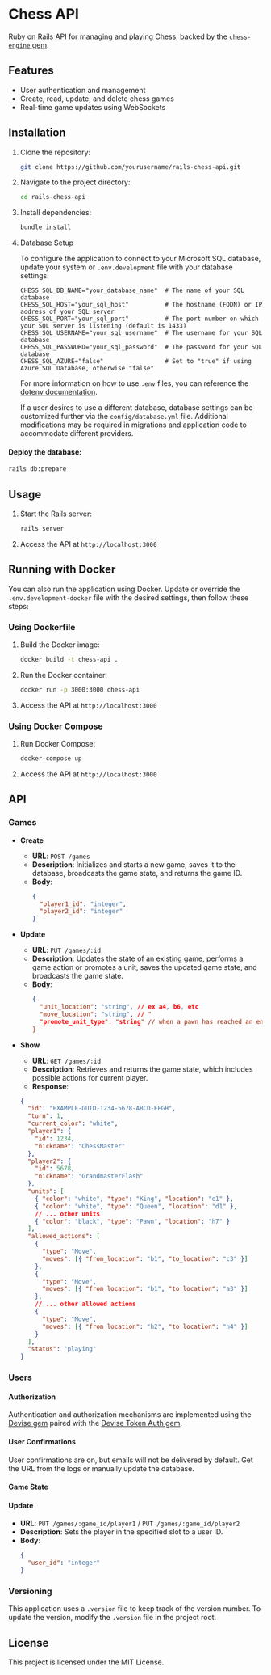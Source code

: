 # Chess API

Ruby on Rails API for managing and playing Chess, backed by the [`chess-engine` gem](https://github.com/kevintsander/chess-engine.git).

## Features

- User authentication and management
- Create, read, update, and delete chess games
- Real-time game updates using WebSockets

## Installation

1. Clone the repository:
   ```sh
   git clone https://github.com/yourusername/rails-chess-api.git
   ```
2. Navigate to the project directory:
   ```sh
   cd rails-chess-api
   ```
3. Install dependencies:
   ```sh
   bundle install
   ```
4. Database Setup

   To configure the application to connect to your Microsoft SQL database, update your system or `.env.development` file with your database settings:

   ```shell
   CHESS_SQL_DB_NAME="your_database_name"  # The name of your SQL database
   CHESS_SQL_HOST="your_sql_host"          # The hostname (FQDN) or IP address of your SQL server
   CHESS_SQL_PORT="your_sql_port"          # The port number on which your SQL server is listening (default is 1433)
   CHESS_SQL_USERNAME="your_sql_username"  # The username for your SQL database
   CHESS_SQL_PASSWORD="your_sql_password"  # The password for your SQL database
   CHESS_SQL_AZURE="false"                 # Set to "true" if using Azure SQL Database, otherwise "false"
   ```

   For more information on how to use `.env` files, you can reference the [dotenv documentation](https://github.com/bkeepers/dotenv).

   If a user desires to use a different database, database settings can be customized further via the `config/database.yml` file. Additional modifications may be required in migrations and application code to accommodate different providers.

#### Deploy the database:

```sh
rails db:prepare
```

## Usage

1. Start the Rails server:
   ```sh
   rails server
   ```
2. Access the API at `http://localhost:3000`

## Running with Docker

You can also run the application using Docker. Update or override the `.env.development-docker` file with the desired settings, then follow these steps:

### Using Dockerfile

1. Build the Docker image:

   ```sh
   docker build -t chess-api .
   ```

2. Run the Docker container:
   ```sh
   docker run -p 3000:3000 chess-api
   ```
3. Access the API at `http://localhost:3000`

### Using Docker Compose

1. Run Docker Compose:

   ```sh
   docker-compose up
   ```

2. Access the API at `http://localhost:3000`

## API

### Games

- **Create**

  - **URL**: `POST /games`
  - **Description**: Initializes and starts a new game, saves it to the database, broadcasts the game state, and returns the game ID.
  - **Body**:
    ```json
    {
      "player1_id": "integer",
      "player2_id": "integer"
    }
    ```

- **Update**

  - **URL**: `PUT /games/:id`
  - **Description**: Updates the state of an existing game, performs a game action or promotes a unit, saves the updated game state, and broadcasts the game state.
  - **Body**:
    ```json
    {
      "unit_location": "string", // ex a4, b6, etc
      "move_location": "string", // "
      "promote_unit_type": "string" // when a pawn has reached an end square, provide unit type (Q, B, R, K)
    }
    ```

- **Show**
  - **URL**: `GET /games/:id`
  - **Description**: Retrieves and returns the game state, which includes possible actions for current player.
  - **Response**:
  ```json
  {
    "id": "EXAMPLE-GUID-1234-5678-ABCD-EFGH",
    "turn": 1,
    "current_color": "white",
    "player1": {
      "id": 1234,
      "nickname": "ChessMaster"
    },
    "player2": {
      "id": 5678,
      "nickname": "GrandmasterFlash"
    },
    "units": [
      { "color": "white", "type": "King", "location": "e1" },
      { "color": "white", "type": "Queen", "location": "d1" },
      // ... other units
      { "color": "black", "type": "Pawn", "location": "h7" }
    ],
    "allowed_actions": [
      {
        "type": "Move",
        "moves": [{ "from_location": "b1", "to_location": "c3" }]
      },
      {
        "type": "Move",
        "moves": [{ "from_location": "b1", "to_location": "a3" }]
      },
      // ... other allowed actions
      {
        "type": "Move",
        "moves": [{ "from_location": "h2", "to_location": "h4" }]
      }
    ],
    "status": "playing"
  }
  ```

### Users

#### Authorization

Authentication and authorization mechanisms are implemented using the [Devise gem](https://github.com/heartcombo/devise) paired with the [Devise Token Auth gem](https://github.com/lynndylanhurley/devise_token_auth).

#### User Confirmations

User confirmations are on, but emails will not be delivered by default. Get the URL from the logs or manually update the database.

#### Game State

#### Update

- **URL**: `PUT /games/:game_id/player1` / `PUT /games/:game_id/player2`
- **Description**: Sets the player in the specified slot to a user ID.
- **Body**:
  ```json
  {
    "user_id": "integer"
  }
  ```

### Versioning

This application uses a `.version` file to keep track of the version number. To update the version, modify the `.version` file in the project root.

## License

This project is licensed under the MIT License.
